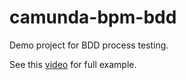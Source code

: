 camunda-bpm-bdd
===============

Demo project for BDD process testing.

See this [video](http://www.holisticon.de/2013/12/testgetriebene-geschaeftsprozessmodellierung-camunda-community-meeting-bei-holisticon/) for full example.


